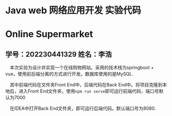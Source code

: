 # Java web 网络应用开发 实验代码 #
# Online Supermarket #   
## 学号：202230441329 姓名：李浩 ##

&ensp;&ensp;本次实验为设计并实现一个在线购物网站。采用的技术栈为springboot + vue，使用前后端分离的方式进行开发。数据库使用的是MySQL.  

&ensp;&ensp;其中前端代码在文件夹Front End中，后端代码在Back End中。将项目克隆到本地后，进入Front End文件夹，使用`npm run serve`即可运行前端代码，端口号默认为7000

&ensp;&ensp;在IDEA中打开Back End文件夹，即可运行后端代码。默认端口号为8080.
